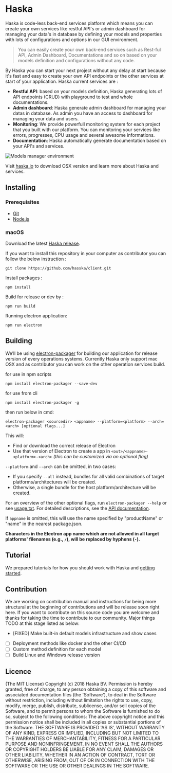 # Haska
Haska is code-less back-end services platform which means you can create your own services like restful API's or admin dashboard for managing your data's in database by defining your models and properties with lots of configurations and options in our GUI environment.
> You can easily create your own back-end services such as Rest-ful API, Admin Dashboard, Documentations and so on based on your models definition and configurations without any code.
      
By Haska you can start your next project without any delay at start because it's fast and easy to create your own API endpoints or the other services at start of your application. Haska current services are :

 - **Restful API**: based on your models definition, Haska generating lots of API endpoints (CRUD) with playground to test and whole documentations.
 - **Admin dashboard**: Haska generate admin dashboard for managing your datas in database. As admin you have an access to dashboard for managing your data and users.
 - **Monitoring**: We provide powerfull monitoring system for each project that you built with our platform. You can monitoring your services like errors, progresses, CPU usage and several awesome informations.
 - **Documentation**: Haska automatically generate documentation based on your API's and services.

 
 

    

![Models manager environment](https://haska.io/images/screenshots/sc_1.jpg)

Visit [haska.io](https://haska.io/) to download OSX version and learn more about Haska and services.

## Installing

### Prerequisites

-   [Git](https://git-scm.com/)
- [Node.js](https://nodejs.org/en/download/)

### macOS
Download the latest  [Haska release](https://haska.io/download).    

If you want to install this repository in your computer as contributor you can follow the below instruction :

    git clone https://github.com/hasska/client.git   
Install packages :

    npm install
Build for release or dev by :

    npm run build
    
Running electron application:

    npm run electron

## Building
We’ll be using [electron-packager](https://github.com/electron-userland/electron-packager) for building our application for release version  of every operations systems. Currently Haska only support mac OSX and as contributor you can work on the other operation services build.

for use in npm scripts

    npm install electron-packager --save-dev

for use from cli

    npm install electron-packager -g

then run below in cmd:
```
electron-packager <sourcedir> <appname> --platform=<platform> --arch=<arch> [optional flags...]
```
This will:

-   Find or download the correct release of Electron
-   Use that version of Electron to create a app in  `<out>/<appname>-<platform>-<arch>`  _(this can be customized via an optional flag)_

`--platform`  and  `--arch`  can be omitted, in two cases:

-   If you specify  `--all`  instead, bundles for all valid combinations of target platforms/architectures will be created.
-   Otherwise, a single bundle for the host platform/architecture will be created.

For an overview of the other optional flags, run  `electron-packager --help`  or see  [usage.txt](https://github.com/electron-userland/electron-packager/blob/master/usage.txt). For detailed descriptions, see the  [API documentation](https://github.com/electron-userland/electron-packager/blob/master/docs/api.md).

If  `appname`  is omitted, this will use the name specified by "productName" or "name" in the nearest package.json.

**Characters in the Electron app name which are not allowed in all target platforms' filenames (e.g.,  `/`), will be replaced by hyphens (`-`).**

## Tutorial
We prepared tutorials for how you should work with Haska and [getting started](https://haska.gitbook.io/tutorial).

## Contribution
We are working on contribution manual and instructions for being more structural at the beginning of contributions and will be release soon right here. 
If you want to contribute on this source code you are welcome and thanks for taking the time to contribute to our community. Major things TODO at this stage listed as below:

 - [FIXED] Make built-in default models infrastructure and show cases
 - [ ] Deployment methods like docker and the other CI/CD
 - [ ] Custom method definition for each model
 - [ ] Build Linux and Windows release version

## Licence

(The MIT License) Copyright (c) 2018 Haska BV. Permission is hereby granted, free of charge, to any person obtaining a copy of this software and associated documentation files (the 'Software'), to deal in the Software without restriction, including without limitation the rights to use, copy, modify, merge, publish, distribute, sublicense, and/or sell copies of the Software, and to permit persons to whom the Software is furnished to do so, subject to the following conditions: The above copyright notice and this permission notice shall be included in all copies or substantial portions of the Software. THE SOFTWARE IS PROVIDED 'AS IS', WITHOUT WARRANTY OF ANY KIND, EXPRESS OR IMPLIED, INCLUDING BUT NOT LIMITED TO THE WARRANTIES OF MERCHANTABILITY, FITNESS FOR A PARTICULAR PURPOSE AND NONINFRINGEMENT. IN NO EVENT SHALL THE AUTHORS OR COPYRIGHT HOLDERS BE LIABLE FOR ANY CLAIM, DAMAGES OR OTHER LIABILITY, WHETHER IN AN ACTION OF CONTRACT, TORT OR OTHERWISE, ARISING FROM, OUT OF OR IN CONNECTION WITH THE SOFTWARE OR THE USE OR OTHER DEALINGS IN THE SOFTWARE.
